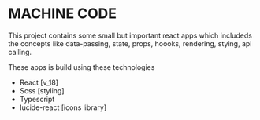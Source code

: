 # MACHINE CODE

This project contains some small but important react apps which includeds the concepts like data-passing, state, props, hoooks, rendering, stying, api calling.

These apps is build using these technologies

- React [v_18]
- Scss [styling]
- Typescript 
- lucide-react [icons library]
